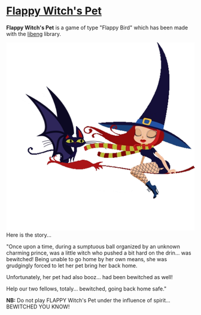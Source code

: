 # [Flappy Witch's Pet](https://github.com/STUDIO-Artaban/FlappyWitchSPet)
**Flappy Witch's Pet** is a game of type "Flappy Bird" which has been made with the [libeng](https://github.com/STUDIO-Artaban/libeng) library.

![FlappyWitchSPet screenshot](https://github.com/STUDIO-Artaban/FlappyWitchSPet/blob/master/assets/witch-0.png)
Here is the story...

"Once upon a time, during a sumptuous ball organized by an unknown charming prince, was a little witch who pushed a bit hard on the drin... was bewitched! Being unable to go home by her own means, she was grudgingly forced to let her pet bring her back home.

Unfortunately, her pet had also booz... had been bewitched as well!

Help our two fellows, totaly... bewitched, going back home safe."

**NB:** Do not play FLAPPY Witch's Pet under the influence of spirit... BEWITCHED YOU KNOW!

